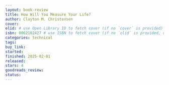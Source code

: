 ```yaml
---
layout: book-review
title: How Will You Measure Your Life?
author: Clayton M. Christensen
cover:
olid: # use Open Library ID to fetch cover (if no `cover` is provided)
isbn: 0062102427 # use ISBN to fetch cover (if no `olid` is provided, dashes are optional)
categories: technical
tags:
buy_link:
started: 
finished: 2025-02-01
released:
stars: 4
goodreads_review:
status:
---
```

